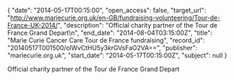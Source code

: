 {
  "date": "2014-05-17T00:15:00", 
  "open_access": false, 
  "target_url": "http://www.mariecurie.org.uk/en-GB/fundraising-volunteering/Tour-de-France-UK-2014/", 
  "description": "Official charity partner of the Tour de France Grand Depart\n", 
  "end_date": "2014-08-04T03:15:00Z", 
  "title": "Marie Curie Cancer Care Tour de France fundraising", 
  "record_id": "20140517T001500/olWvCtHU5y3krGVsFaO2VA==", 
  "publisher": "mariecurie.org.uk", 
  "start_date": "2014-05-17T00:15:00Z", 
  "subject": null
}

Official charity partner of the Tour de France Grand Depart
